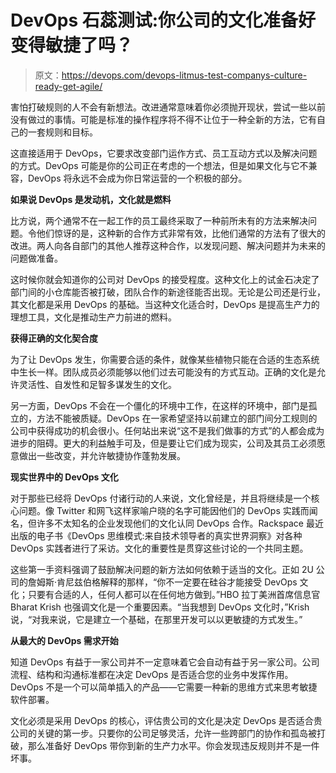 # DevOps 石蕊测试:你公司的文化准备好变得敏捷了吗？

> 原文：<https://devops.com/devops-litmus-test-companys-culture-ready-get-agile/>

害怕打破规则的人不会有新想法。改进通常意味着你必须抛开现状，尝试一些以前没有做过的事情。可能是标准的操作程序将不得不让位于一种全新的方法，它有自己的一套规则和目标。

这直接适用于 DevOps，它要求改变部门运作方式、员工互动方式以及解决问题的方式。DevOps 可能是你的公司正在考虑的一个想法，但是如果文化与它不兼容，DevOps 将永远不会成为你日常运营的一个积极的部分。

**如果说 DevOps 是发动机，文化就是燃料**

比方说，两个通常不在一起工作的员工最终采取了一种前所未有的方法来解决问题。令他们惊讶的是，这种新的合作方式非常有效，比他们通常的方法有了很大的改进。两人向各自部门的其他人推荐这种合作，以发现问题、解决问题并为未来的问题做准备。

这时候你就会知道你的公司对 DevOps 的接受程度。这种文化上的试金石决定了部门间的小仓库能否被打破，团队合作的新途径能否出现。无论是公司还是行业，其文化都是采用 DevOps 的基础。当这种文化适合时，DevOps 是提高生产力的理想工具，文化是推动生产力前进的燃料。

**获得正确的文化契合度**

为了让 DevOps 发生，你需要合适的条件，就像某些植物只能在合适的生态系统中生长一样。团队成员必须能够以他们过去可能没有的方式互动。正确的文化是允许灵活性、自发性和足智多谋发生的文化。

另一方面，DevOps 不会在一个僵化的环境中工作，在这样的环境中，部门是孤立的，方法不能被质疑。DevOps 在一家希望坚持以前建立的部门间分工规则的公司中获得成功的机会很小。任何站出来说“这不是我们做事的方式”的人都会成为进步的阻碍。更大的利益触手可及，但是要让它们成为现实，公司及其员工必须愿意做出一些改变，并允许敏捷协作蓬勃发展。

**现实世界中的 DevOps 文化**

对于那些已经将 DevOps 付诸行动的人来说，文化曾经是，并且将继续是一个核心问题。像 Twitter 和网飞这样家喻户晓的名字可能因他们的 DevOps 实践而闻名，但许多不太知名的企业发现他们的文化认同 DevOps 合作。Rackspace 最近出版的电子书《DevOps 思维模式:来自技术领导者的真实世界洞察》对各种 DevOps 实践者进行了采访。文化的重要性是贯穿这些讨论的一个共同主题。

这些第一手资料强调了鼓励解决问题的新方法如何依赖于适当的文化。正如 2U 公司的詹姆斯·肯尼兹伯格解释的那样，“你不一定要在硅谷才能接受 DevOps 文化；只要有合适的人，任何人都可以在任何地方做到。”HBO 拉丁美洲首席信息官 Bharat Krish 也强调文化是一个重要因素。“当我想到 DevOps 文化时，”Krish 说，“对我来说，它是建立一个基础，在那里开发可以以更敏捷的方式发生。”

**从最大的 DevOps 需求开始**

知道 DevOps 有益于一家公司并不一定意味着它会自动有益于另一家公司。公司流程、结构和沟通标准都在决定 DevOps 是否适合您的业务中发挥作用。DevOps 不是一个可以简单插入的产品——它需要一种新的思维方式来思考敏捷软件部署。

文化必须是采用 DevOps 的核心，评估贵公司的文化是决定 DevOps 是否适合贵公司的关键的第一步。只要你的公司足够灵活，允许一些跨部门的协作和孤岛被打破，那么准备好 DevOps 带你到新的生产力水平。你会发现违反规则并不是一件坏事。